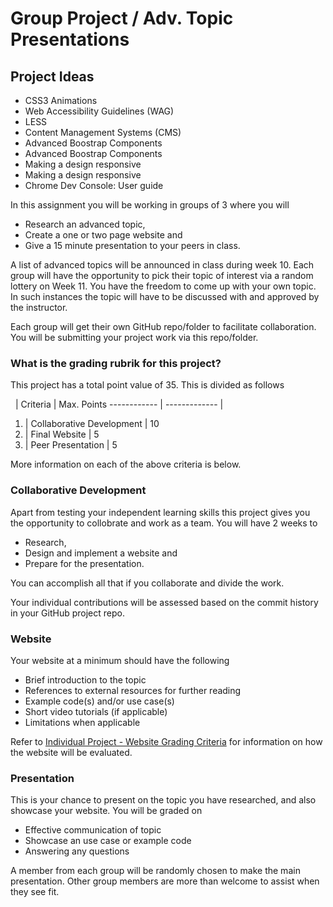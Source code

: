 
# Group Project / Adv. Topic Presentations

## Project Ideas

- CSS3 Animations
- Web Accessibility Guidelines (WAG)
- LESS
- Content Management Systems (CMS)
- Advanced Boostrap Components
- Advanced Boostrap Components
- Making a design responsive
- Making a design responsive
- Chrome Dev Console: User guide  



In this assignment you will be working in groups of 3 where you will 

- Research an advanced topic, 
- Create a one or two page website and 
- Give a 15 minute presentation to your peers in class. 

A list of advanced topics will be announced in class during week 10. Each group will have the opportunity to pick their topic of interest via a random lottery on Week 11. You have the freedom to come up with your own topic. In such instances the topic will have to be discussed with and approved by the instructor.


Each group will get their own GitHub repo/folder to facilitate collaboration. You will be submitting your project work via this repo/folder.

### What is the grading rubrik for this project? ###

This project has a total point value of 35. This is divided as follows

 &nbsp; | Criteria | Max. Points 
------------ | -------------  |
1. | Collaborative  Development | 10   
2. | Final Website | 5
3. | Peer Presentation | 5

More information on each of the above criteria is below.


### Collaborative Development ###
Apart from testing your independent learning skills this project gives you the opportunity to collobrate and work as a team. You will have 2 weeks to 

- Research, 
- Design and implement a website and 
- Prepare for the presentation. 

You can accomplish all that if you collaborate and divide the work. 

Your individual contributions will be assessed based on the commit history in your GitHub project repo. 

### Website ###
Your website at a minimum should have the following

- Brief introduction to the topic
- References to external resources for further reading
- Example code(s) and/or use case(s)
- Short video tutorials (if applicable)
- Limitations when applicable

Refer to [Individual Project - Website Grading Criteria](/projects/individual/#final-website) for information on how the website will be evaluated.


### Presentation ###
This is your chance to present on the topic you have researched, and also showcase your website. You will be graded on

- Effective communication of topic 
- Showcase an use case or example code
- Answering any questions

A member from each group will be randomly chosen to make the main presentation. Other group members are more than welcome to assist when they see fit. 